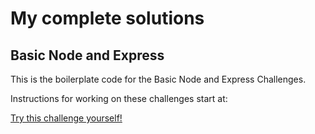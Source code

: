 # My complete solutions

## Basic Node and Express

This is the boilerplate code for the Basic Node and Express Challenges.

Instructions for working on these challenges start at:

[Try this challenge yourself!](https://www.freecodecamp.org/learn/apis-and-microservices/basic-node-and-express/)
